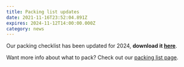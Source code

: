 ```yaml
---
title: Packing list updates
date: 2021-11-16T23:52:04.891Z
expires: 2024-11-12T14:00:00.000Z
category: news
---
```


Our packing checklist has been updated for 2024, **download it
[here](https://www.dropbox.com/scl/fo/pss5rk1rq0jascyrrf1a4/AInYA0J2MdMsR4DyhEdTpoA?rlkey=17zdc1h8g2w5khtfjb2ztq9fa&st=g2giignc&dl=0)**.

Want more info about what to pack? Check out our [packing list
page](/winter%20attendee%20information/winter-packing-list/).
